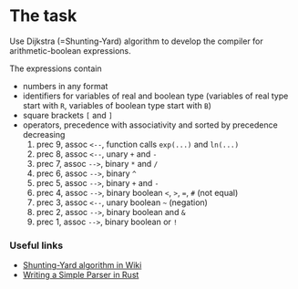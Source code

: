 # The task

Use Dijkstra (=Shunting-Yard) algorithm to develop the compiler for 
arithmetic-boolean expressions.

The expressions contain
  
  - numbers in any format
  - identifiers for variables of real and boolean type 
  (variables of real type start with `R`, variables of boolean type start with `B`)
  - square brackets `[` and `]`
  - operators, precedence with associativity and sorted by precedence decreasing
    1. prec 9, assoc `<--`, function calls `exp(...)` and `ln(...)` 
    1. prec 8, assoc `<--`, unary `+` and `-`
    1. prec 7, assoc `-->`, binary `*` and `/`
    1. prec 6, assoc `-->`, binary `^`
    1. prec 5, assoc `-->`, binary `+` and `-`
    1. prec 4, assoc `-->`, binary boolean `<`, `>`, `=`, `#` (not equal)
    1. prec 3, assoc `<--`, unary boolean `~` (negation)
    1. prec 2, assoc `-->`, binary boolean and `&`
    1. prec 1, assoc `-->`, binary boolean or `!`
    
    
### Useful links

- [Shunting-Yard algorithm in Wiki](https://en.wikipedia.org/wiki/Shunting-yard_algorithm)
- [Writing a Simple Parser in Rust](https://adriann.github.io/rust_parser.html)

   
